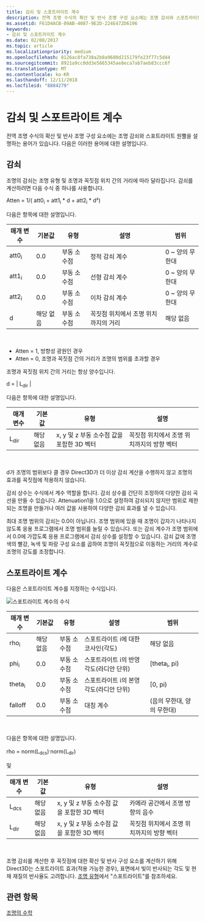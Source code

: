 ```yaml
---
title: 감쇠 및 스포트라이트 계수
description: 전역 조명 수식의 확산 및 반사 조명 구성 요소에는 조명 감쇠와 스포트라이트 원뿔을 설명하는 용어가 있습니다.
ms.assetid: F61D4ACB-09AB-4087-9E2D-224E472D6196
keywords:
- 감쇠 및 스포트라이트 계수
ms.date: 02/08/2017
ms.topic: article
ms.localizationpriority: medium
ms.openlocfilehash: 8126ac8fa738a2b8a9680d215179fe23f77c5d44
ms.sourcegitcommit: 8921a9cc0dd3e5665345ae8eca7ab7aeb83ccc6f
ms.translationtype: MT
ms.contentlocale: ko-KR
ms.lasthandoff: 12/11/2018
ms.locfileid: "8884279"
---
```

# <a name="attenuation-and-spotlight-factor"></a>감쇠 및 스포트라이트 계수


전역 조명 수식의 확산 및 반사 조명 구성 요소에는 조명 감쇠와 스포트라이트 원뿔을 설명하는 용어가 있습니다. 다음은 이러한 용어에 대한 설명입니다.

## <a name="span-idattenuationspanspan-idattenuationspanspan-idattenuationspanattenuation"></a><span id="Attenuation"></span><span id="attenuation"></span><span id="ATTENUATION"></span>감쇠


조명의 감쇠는 조명 유형 및 조명과 꼭짓점 위치 간의 거리에 따라 달라집니다. 감쇠를 계산하려면 다음 수식 중 하나를 사용합니다.

Atten = 1/( att0<sub>i</sub> + att1<sub>i</sub> \* d + att2<sub>i</sub> \* d²)

다음은 항목에 대한 설명입니다.

| 매개 변수        | 기본값 | 유형           | 설명                                     | 범위          |
|------------------|---------------|----------------|-------------------------------------------------|----------------|
| att0<sub>i</sub> | 0.0           | 부동 소수점 | 정적 감쇠 계수                     | 0 ~ 양의 무한대 |
| att1<sub>i</sub> | 0.0           | 부동 소수점 | 선형 감쇠 계수                       | 0 ~ 양의 무한대 |
| att2<sub>i</sub> | 0.0           | 부동 소수점 | 이차 감쇠 계수                    | 0 ~ 양의 무한대 |
| d                | 해당 없음           | 부동 소수점 | 꼭짓점 위치에서 조명 위치까지의 거리 | 해당 없음            |

 

-   Atten = 1, 방향성 광원인 경우
-   Atten = 0, 조명과 꼭짓점 간의 거리가 조명의 범위를 초과할 경우

조명과 꼭짓점 위치 간의 거리는 항상 양수입니다.

d = | L<sub>dir</sub> |

다음은 항목에 대한 설명입니다.

| 매개 변수       | 기본값 | 유형                                             | 설명                                                 |
|-----------------|---------------|--------------------------------------------------|-------------------------------------------------------------|
| L<sub>dir</sub> | 해당 없음           | x, y 및 z 부동 소수점 값을 포함한 3D 벡터 | 꼭짓점 위치에서 조명 위치까지의 방향 벡터 |

 

d가 조명의 범위보다 클 경우 Direct3D가 더 이상 감쇠 계산을 수행하지 않고 조명의 효과를 꼭짓점에 적용하지 않습니다.

감쇠 상수는 수식에서 계수 역할을 합니다. 감쇠 상수를 간단히 조정하여 다양한 감쇠 곡선을 만들 수 있습니다. Attenuation1을 1.0으로 설정하여 감쇠되지 않지만 범위로 제한되는 조명을 만들거나 여러 값을 사용하여 다양한 감쇠 효과를 낼 수 있습니다.

최대 조명 범위의 감쇠는 0.0이 아닙니다. 조명 범위에 있을 때 조명이 갑자기 나타나지 않도록 응용 프로그램에서 조명 범위를 늘릴 수 있습니다. 또는 감쇠 계수가 조명 범위에서 0.0에 가깝도록 응용 프로그램에서 감쇠 상수를 설정할 수 있습니다. 감쇠 값에 조명 색의 빨강, 녹색 및 파랑 구성 요소를 곱하여 조명이 꼭짓점으로 이동하는 거리의 계수로 조명의 강도를 조정합니다.

## <a name="span-idspotlight-factorspanspan-idspotlight-factorspanspan-idspotlight-factorspanspotlight-factor"></a><span id="Spotlight-Factor"></span><span id="spotlight-factor"></span><span id="SPOTLIGHT-FACTOR"></span>스포트라이트 계수


다음은 스포트라이트 계수를 지정하는 수식입니다.

![스포트라이트 계수의 수식](images/dx8light9.png)

| 매개 변수         | 기본값 | 유형           | 설명                              | 범위                    |
|-------------------|---------------|----------------|------------------------------------------|--------------------------|
| rho<sub>i</sub>   | 해당 없음           | 부동 소수점 | 스포트라이트 i에 대한 코사인(각도)            | 해당 없음                      |
| phi<sub>i</sub>   | 0.0           | 부동 소수점 | 스포트라이트 i의 반영 각도(라디안 단위) | \[theta<sub>i</sub>, pi) |
| theta<sub>i</sub> | 0.0           | 부동 소수점 | 스포트라이트 i의 본영 각도(라디안 단위)    | \[0, pi)                 |
| falloff           | 0.0           | 부동 소수점 | 대칭 계수                           | (음의 무한대, 양의 무한대)   |

 

다음은 항목에 대한 설명입니다.

rho = norm(L<sub>dcs</sub>)<sup>.</sup>norm(L<sub>dir</sub>)

및

| 매개 변수       | 기본값 | 유형                                             | 설명                                                 |
|-----------------|---------------|--------------------------------------------------|-------------------------------------------------------------|
| L<sub>dcs</sub> | 해당 없음           | x, y 및 z 부동 소수점 값을 포함한 3D 벡터 | 카메라 공간에서 조명 방향의 음수         |
| L<sub>dir</sub> | 해당 없음           | x, y 및 z 부동 소수점 값을 포함한 3D 벡터 | 꼭짓점 위치에서 조명 위치까지의 방향 벡터 |

 

조명 감쇠를 계산한 후 꼭짓점에 대한 확산 및 반사 구성 요소를 계산하기 위해 Direct3D는 스포트라이트 효과(적용 가능한 경우), 표면에서 빛이 반사되는 각도 및 현재 재질의 반사율도 고려합니다. [조명 유형](light-types.md)에서 "스포트라이트"를 참조하세요.

## <a name="span-idrelated-topicsspanrelated-topics"></a><span id="related-topics"></span>관련 항목


[조명의 수학](mathematics-of-lighting.md)

 

 




